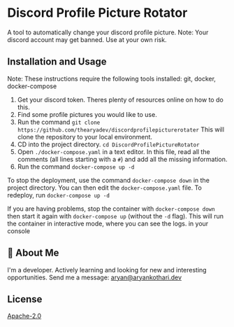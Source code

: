 # Discord Profile Picture Rotator

A tool to automatically change your discord profile picture. Note: Your discord account may get banned. Use at your own risk.

## Installation and Usage
Note: These instructions require the following tools installed: git, docker, docker-compose
1. Get your discord token. Theres plenty of resources online on how to do this. 
2. Find some profile pictures you would like to use.
3. Run the command `git clone https://github.com/thearyadev/discordprofilepicturerotater` This will clone the repository to your local environment. 
4. CD into the project directory. `cd DiscordProfilePictureRotator`
5. Open `./docker-compose.yaml` in a text editor.
   In this file, read all the comments (all lines starting with a `#`) and add all the missing information.
6. Run the command `docker-compose up -d`

To stop the deployment, use the command `docker-compose down` in the project directory. You can then edit the `docker-compose.yaml` file. To redeploy, run `docker-compose up -d`

If you are having problems, stop the container with `docker-compose down` then start it again with `docker-compose up` (without the `-d` flag). This will run the container in interactive mode, where you can see the logs. in your console  

## 🚀 About Me
I'm a developer. Actively learning and looking for new and interesting opportunities. Send me a message: aryan@aryankothari.dev


## License

[Apache-2.0](/LICENSE)